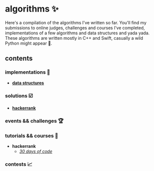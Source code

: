 # algorithms :sparkles:
Here's a compilation of the algorithms I've written so far. You'll find my submissions to online judges, challenges and courses I've completed, implementations of a few algorithms and data structures and yada yada. These algorithms are written mostly in C++ and Swift, casually a wild Python might appear :snake:.

## contents
### implementations :construction:
* **[data structures](https://github.com/lareenmelo/algorithms/tree/master/implementations/data%20structures)**
### solutions :ballot_box_with_check:
* **[hackerrank](https://github.com/lareenmelo/algorithms/tree/master/solutions/hackerrank)**
### events && challenges :trophy:
### tutorials && courses :notebook_with_decorative_cover:
* **hackerrank**
  * *[30 days of code](https://github.com/lareenmelo/algorithms/tree/master/solutions/hackerrank/tutorials/30-days-of-code)*
### contests :chart_with_upwards_trend: 
